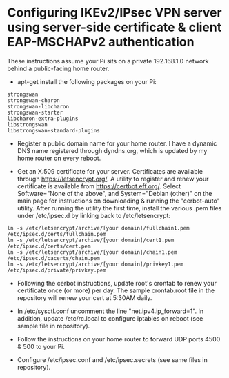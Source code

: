 
# Configuring IKEv2/IPsec VPN server using server-side certificate & client EAP-MSCHAPv2 authentication
These instructions assume your Pi sits on a private 192.168.1.0 network behind a public-facing home router.

- apt-get install the following packages on your Pi:
```
strongswan
strongswan-charon
strongswan-libcharon
strongswan-starter
libcharon-extra-plugins
libstrongswan
libstrongswan-standard-plugins
```
- Register a public domain name for your home router.  I have a dynamic DNS name registered through dyndns.org,
which is updated by my home router on every reboot.

- Get an X.509 certificate for your server.  Certificates are available through https://letsencrypt.org/.
A utility to register and renew your certificate is available from https://certbot.eff.org/.
Select Software="None of the above", and System="Debian (other)" on the main page for instructions
on downloading & running the "cerbot-auto" utility.  After running the utility the first time, install the
various .pem files under /etc/ipsec.d by linking back to /etc/letsencrypt:
```
ln -s /etc/letsencrypt/archive/[your domain]/fullchain1.pem /etc/ipsec.d/certs/fullchain.pem
ln -s /etc/letsencrypt/archive/[your domain]/cert1.pem /etc/ipsec.d/certs/cert.pem
ln -s /etc/letsencrypt/archive/[your domain]/chain1.pem /etc/ipsec.d/cacerts/chain.pem
ln -s /etc/letsencrypt/archive/[your domain]/privkey1.pem /etc/ipsec.d/private/privkey.pem

```
- Following the cerbot instructions, update root's crontab to renew your certificate once (or more) per day.
The sample crontab.root file in the repository will renew your cert at 5:30AM daily.

- In /etc/sysctl.conf uncomment the line "net.ipv4.ip_forward=1".  In addition, update /etc/rc.local
to configure iptables on reboot (see sample file in repository).

- Follow the instructions on your home router to forward UDP ports 4500 & 500 to your Pi.

- Configure /etc/ipsec.conf and /etc/ipsec.secrets (see same files in repository).
